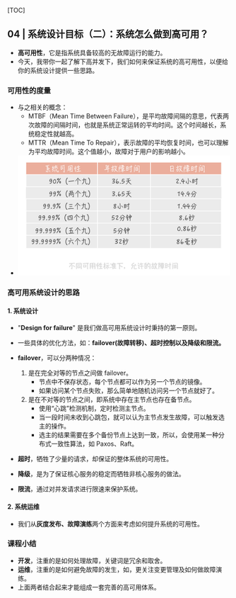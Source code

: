 [TOC]

## 04 | 系统设计目标（二）：系统怎么做到高可用？

-   **高可用性**，它是指系统具备较高的无故障运行的能力。
-   今天，我带你一起了解下高并发下，我们如何来保证系统的高可用性，以便给你的系统设计提供一些思路。

### 可用性的度量

-   与之相关的概念：
    -   MTBF（Mean Time Between Failure），是平均故障间隔的意思，代表两次故障的间隔时间，也就是系统正常运转的平均时间。这个时间越长，系统稳定性就越高。
    -   MTTR（Mean Time To Repair），表示故障的平均恢复时间，也可以理解为平均故障时间。这个值越小，故障对于用户的影响越小。
-   ![img](imgs/73a87a9bc14a27c9ec9dfda1b72e1e75.jpg)

### 高可用系统设计的思路

#### 1. 系统设计

-   "**Design for failure**" 是我们做高可用系统设计时秉持的第一原则。

-   一些具体的优化方法，如：**failover(故障转移)、超时控制以及降级和限流。**
-   **failover**，可以分两种情况：
    1.  是在完全对等的节点之间做 failover。
        -   节点中不保存状态，每个节点都可以作为另一个节点的镜像。
        -   如果访问某个节点失败，那么简单地随机访问另一个节点就好了。
    2.  是在不对等的节点之间，即系统中存在主节点也存在备节点。
        -   使用“心跳”检测机制，定时检测主节点。
        -   当一段时间未收到心跳包，就可以认为主节点发生故障，可以触发选主的操作。
        -   选主的结果需要在多个备份节点上达到一致，所以，会使用某一种分布式一致性算法，如 Paxos、Raft。
-   **超时**，牺牲了少量的请求，却保证的整体系统的可用性。
-   **降级**，是为了保证核心服务的稳定而牺牲非核心服务的做法。
-   **限流**，通过对并发请求进行限速来保护系统。

#### 2. 系统运维

-   我们从**灰度发布、故障演练**两个方面来考虑如何提升系统的可用性。

### 课程小结

-   **开发**，注重的是如何处理故障，关键词是冗余和取舍。
-   **运维**，注重的是如何避免故障的发生，如，更关注变更管理及如何做故障演练。
-   上面两者结合起来才能组成一套完善的高可用体系。